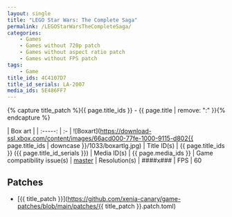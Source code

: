 ```yaml
---
layout: single
title: "LEGO Star Wars: The Complete Saga"
permalink: /LEGOStarWarsTheCompleteSaga/
categories:
    - Games
    - Games without 720p patch
    - Games without aspect ratio patch
    - Games without FPS patch
tags:
    - Game
title_ids: 4C4107D7
title_id_serials: LA-2007
media_ids: 5E486FF7
---
```

{% capture title_patch %}{{ page.title_ids }} - {{ page.title | remove: ":" }}{% endcapture %}

| Box art                     |
| :-----:                     | :-
| ![Boxart](https://download-ssl.xbox.com/content/images/66acd000-77fe-1000-9115-d802{{ page.title_ids | downcase }}/1033/boxartlg.jpg)
| Title ID(s)                 | {{ page.title_ids }} ({{ page.title_id_serials }})
| Media ID(s)                 | {{ page.media_ids }}
| Game compatibility issue(s) | [master](https://github.com/xenia-project/game-compatibility/issues/430)
| Resolution(s)               | ####x###
| FPS                         | 60

## Patches
* [{{ title_patch }}](https://github.com/xenia-canary/game-patches/blob/main/patches/{{ title_patch }}.patch.toml)
